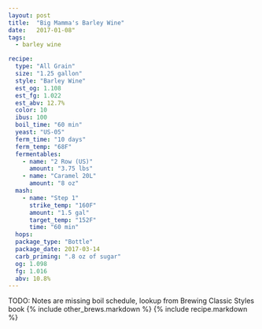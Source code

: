 ```yaml
---
layout: post
title:  "Big Mamma's Barley Wine"
date:   2017-01-08"
tags:
  - barley wine

recipe:
  type: "All Grain"
  size: "1.25 gallon"
  style: "Barley Wine"
  est_og: 1.108
  est_fg: 1.022
  est_abv: 12.7%
  color: 10
  ibus: 100
  boil_time: "60 min"
  yeast: "US-05"
  ferm_time: "10 days"
  ferm_temp: "68F"
  fermentables:
    - name: "2 Row (US)"
      amount: "3.75 lbs"
    - name: "Caramel 20L"
      amount: "8 oz"
  mash:
    - name: "Step 1"
      strike_temp: "160F"
      amount: "1.5 gal"
      target_temp: "152F"
      time: "60 min"
  hops:
  package_type: "Bottle"
  package_date: 2017-03-14
  carb_priming: ".8 oz of sugar"
  og: 1.098
  fg: 1.016
  abv: 10.8%
---
```

TODO: Notes are missing boil schedule, lookup from Brewing Classic Styles book
{% include other_brews.markdown %}
{% include recipe.markdown %}
